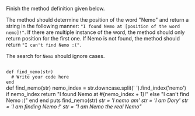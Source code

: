 Finish the method definition given below.

The method should determine the position of the word "Nemo" and return a string in the following manner: `"I found Nemo at [position of the word nemo]!"`. If there are multiple instance of the word, the method should only return position for the first one. If Nemo is not found, the method should return `"I can't find Nemo :("`.

The search for `Nemo` should ignore cases.

<codeblock language="ruby" type="exercise" testMode="multipleInput">
<code>
def find_nemo(str)
  # Write your code here
end
</code>

<solution>
def find_nemo(str)
  nemo_index = str.downcase.split(' ').find_index('nemo')
  if nemo_index
    return "I found Nemo at #{nemo_index + 1}!"
  else
    "I can't find Nemo :("
  end
end
</solution>

<testcases>
<caller>
puts find_nemo(str)
</caller>
<testcase>
<i>
str = 'I nemo am'
</i>
</testcase>
<testcase>
<i>
str = 'I am Dory'
</i>
</testcase>
<testcase>
<i>
str = 'I am finding Nemo !'
</i>
</testcase>
<testcase>
<i>
str = "I am Nemo the real Nemo"
</i>
</testcase>
</testcases>
</codeblock>